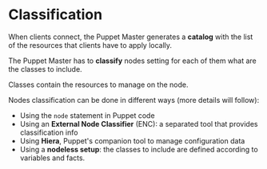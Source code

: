 # Classification

When clients connect, the Puppet Master generates a **catalog** with the list of the resources that clients have to apply locally.

The Puppet Master has to **classify** nodes setting for each of them what are the classes to include.

Classes contain the resources to manage on the node.

Nodes classification can be done in different ways (more details will follow):

- Using the ```node``` statement in Puppet code
- Using an **External Node Classifier** (ENC): a separated tool that provides classification info
- Using **Hiera**, Puppet's companion tool to manage configuration data
- Using a **nodeless setup**: the classes to include are defined according to variables and facts.
